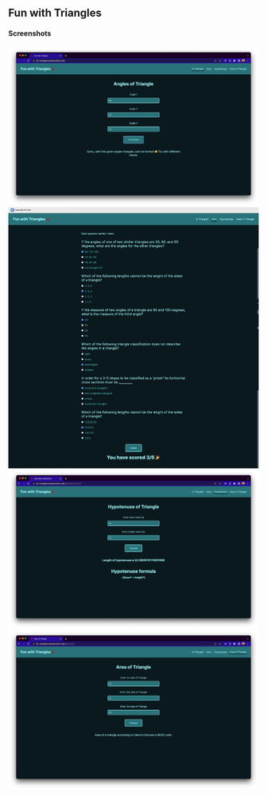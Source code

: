 ## Fun with Triangles

#### Screenshots

![first](./assets/t1.jpg)
![second](./assets/t2.jpg)
![third](./assets/t3.jpg)
![fourth](./assets/t4.jpg)
